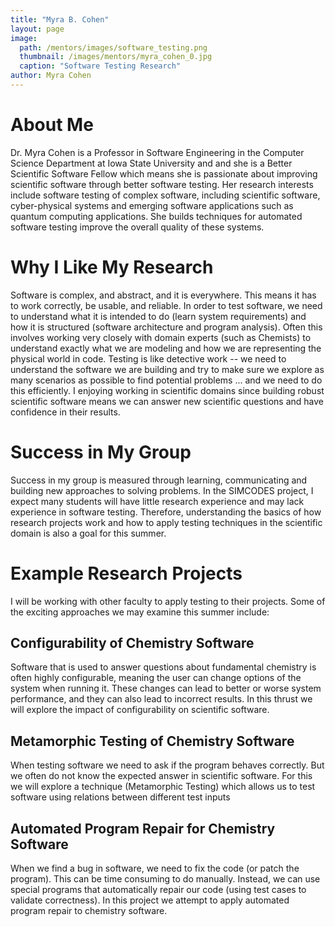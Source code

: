 ```yaml
---
title: "Myra B. Cohen"
layout: page
image:
  path: /mentors/images/software_testing.png
  thumbnail: /images/mentors/myra_cohen_0.jpg
  caption: "Software Testing Research"
author: Myra Cohen
---
```


# About Me

Dr. Myra Cohen is a Professor in Software Engineering in the Computer Science Department 
at Iowa State University and and she is a Better Scientific Software Fellow which means she is passionate about improving scientific software through better software testing.  Her research interests include software testing of complex software, including
scientific software, cyber-physical systems and emerging software applications such as quantum computing applications.  She builds techniques for automated software testing improve the overall quality of these systems. 

# Why I Like My Research

Software is complex, and abstract, and it is everywhere.  This means it has to work correctly, be usable, and 
reliable.  In order to test software, we need to understand what it is intended to do (learn system requirements) and
how it is structured (software architecture and program analysis). Often this involves working very closely with domain 
experts (such as Chemists) to understand exactly what we are modeling and how we are representing the physical world in code. 
Testing is like detective work -- we need to understand the software we are building and try to make sure we explore as many
scenarios as possible to find potential problems ... and we need to do this efficiently.  I enjoying working in scientific domains
since building robust scientific software means we can answer new scientific questions and have confidence in their results. 

# Success in My Group

Success in my group is measured through learning, communicating and building new approaches to solving problems. 
In the SIMCODES project,  I expect many students will have little research experience and may lack experience in software testing. 
Therefore,  understanding the basics of how research projects work and how to apply testing techniques in the scientific domain is also a goal for this summer.

# Example Research Projects

I will be working with other faculty to apply testing to their projects. Some of the exciting approaches we may examine this summer 
include:

## Configurability of Chemistry Software
Software that is used to answer questions about fundamental chemistry is often highly 
configurable, meaning the user can change options of the system when running it. These 
changes can lead to better or worse system performance, and they can also lead to incorrect results. 
In this thrust we will explore the impact of configurability on scientific software. 

## Metamorphic Testing of Chemistry Software 
When testing software we need to ask if the program behaves correctly. But we often do not know
the expected answer in scientific software.  For this we will explore a technique (Metamorphic Testing)
which allows us to test software using relations between different test inputs 

## Automated Program Repair for Chemistry Software
When we find a bug in software, we need to fix the code (or patch the program). 
This can be time consuming to do manually. Instead, we can use special programs that
automatically repair our code (using test cases to validate correctness). In this project we attempt to 
apply automated program repair to chemistry software. 
